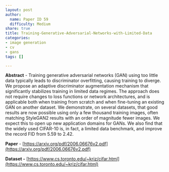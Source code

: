 ```yaml
---
layout: post
author:
  name: Paper ID 59
  difficulty: Medium
share: true
title: Training-Generative-Adversarial-Networks-with-Limited-Data
categories:
- image generation
- cv
- gans
tags: []

---
```

**Abstract** - Training generative adversarial networks (GAN) using too little data typically leads to discriminator overfitting, causing training to diverge. We propose an adaptive discriminator augmentation mechanism that significantly stabilizes training in limited data regimes. The approach does not require changes to loss functions or network architectures, and is applicable both when training from scratch and when fine-tuning an existing GAN on another dataset. We demonstrate, on several datasets, that good results are now possible using only a few thousand training images, often matching StyleGAN2 results with an order of magnitude fewer images. We expect this to open up new application domains for GANs. We also find that the widely used CIFAR-10 is, in fact, a limited data benchmark, and improve the record FID from 5.59 to 2.42.

**Paper** - [https://arxiv.org/pdf/2006.06676v2.pdf](https://arxiv.org/pdf/2006.06676v2.pdf)

**Dataset -** [https://www.cs.toronto.edu/~kriz/cifar.html](https://www.cs.toronto.edu/~kriz/cifar.html)
    